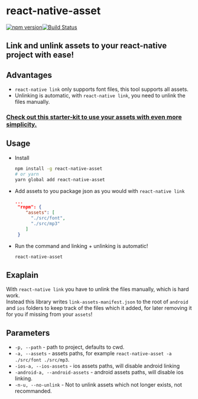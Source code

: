 # react-native-asset
[![npm version](https://badge.fury.io/js/react-native-asset.svg)](https://badge.fury.io/js/react-native-asset)[![Build Status](https://travis-ci.org/unimonkiez/react-native-asset.svg?branch=master)](https://travis-ci.org/unimonkiez/react-native-asset)

## Link and unlink assets to your react-native project with ease!

## Advantages
* `react-native link` only supports font files, this tool supports all assets.
* Unlinking is automatic, with `react-native link`, you need to unlink the files manually.

### [Check out this starter-kit to use your assets with even more simplicity.](https://github.com/unimonkiez/react-platformula-boilerplate)

## Usage
* Install
  ```bash
  npm install -g react-native-asset
  # or yarn
  yarn global add react-native-asset
  ```
* Add assets to you package json as you would with `react-native link`
  ```json
  ...
   "rnpm": {
      "assets": [
        "./src/font",
        "./src/mp3"
      ]
   }
  ```
* Run the command and linking + unlinking is automatic!
  ```bash
  react-native-asset
  ```
## Exaplain
With `react-native link` you have to unlink the files manually, which is hard work.  
Instead this library writes `link-assets-manifest.json` to the root of `android` and `ios` folders to keep track of the files which it added, for later removing it for you if missing from your `assets`!

## Parameters
* `-p, --path` - path to project, defaults to cwd.
* `-a, --assets` - assets paths, for example `react-native-asset -a ./src/font ./src/mp3`.
* `-ios-a, --ios-assets` - ios assets paths, will disable android linking
* `-android-a, --android-assets` - android assets paths, will disable ios linking.
* `-n-u, --no-unlink` - Not to unlink assets which not longer exists, not recommanded.
